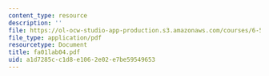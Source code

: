 ```yaml
---
content_type: resource
description: ''
file: https://ol-ocw-studio-app-production.s3.amazonaws.com/courses/6-542j-laboratory-on-the-physiology-acoustics-and-perception-of-speech-fall-2005/a1d7285cc1d8e1062e02e7be59549653_fa01lab04.pdf
file_type: application/pdf
resourcetype: Document
title: fa01lab04.pdf
uid: a1d7285c-c1d8-e106-2e02-e7be59549653
---
```

